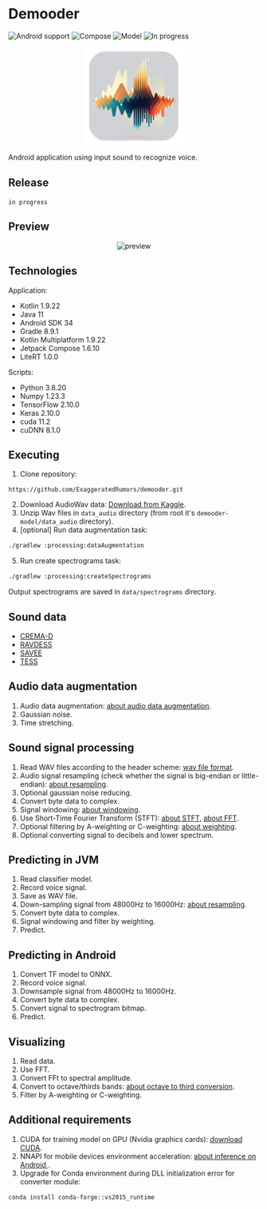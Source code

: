 # Demooder

![Android support](https://shields.io/badge/Android-SDK_34-green) ![Compose](https://shields.io/badge/Jetpack_Compose-1.6.10-blue) ![Model](https://shields.io/badge/TensorFlow-2.10.0-orange) ![In progress](https://shields.io/badge/In_progress-purple)

<p align="center">
    <img src="refs/logo.png" width="200" alt="logo"/> 
</p>

Android application using input sound to recognize voice.

## Release
`
in progress
`

## Preview

<p align="center">
    <img src="refs/preview.gif" width="400" alt="preview"/> 
</p>

## Technologies
Application:
- Kotlin 1.9.22
- Java 11
- Android SDK 34
- Gradle 8.9.1
- Kotlin Multiplatform 1.9.22
- Jetpack Compose 1.6.10
- LiteRT 1.0.0

Scripts:
- Python 3.8.20
- Numpy 1.23.3
- TensorFlow 2.10.0
- Keras 2.10.0
- cuda 11.2
- cuDNN 8.1.0


## Executing
1. Clone repository:
```agsl
https://github.com/ExaggeratedRumors/demooder.git
```
2. Download AudioWav data: <a href="https://www.kaggle.com/api/v1/datasets/download/ejlok1/cremad">Download from Kaggle</a>.
3. Unzip Wav files in `data_audio` directory (from root it's `demooder-model/data_audio` directory).
4. [optional] Run data augmentation task:
```bash
./gradlew :processing:dataAugmentation
```
5. Run create spectrograms task:
```bash
./gradlew :processing:createSpectrograms
```
Output spectrograms are saved in `data/spectrograms` directory.

## Sound data
- <a href="https://cheyneycomputerscience.github.io/CREMA-D/">CREMA-D</a>
- <a href="https://www.kaggle.com/datasets/uwrfkaggler/ravdess-emotional-speech-audio">RAVDESS</a>
- <a href="https://www.kaggle.com/datasets/barelydedicated/savee-database">SAVEE</a>
- <a href="https://www.kaggle.com/datasets/ejlok1/toronto-emotional-speech-set-tess">TESS</a>

## Audio data augmentation
1. Audio data augmentation: <a href="https://medium.com/@notabelardoriojas/environmental-sound-classification-investigating-different-spectrograms-and-audio-augmentation-95f6989d0ae5">about audio data augmentation</a>.
2. Gaussian noise.
3. Time stretching.

## Sound signal processing
1. Read WAV files according to the header scheme: <a href="http://soundfile.sapp.org/doc/WaveFormat/">wav file format</a>.
2. Audio signal resampling (check whether the signal is big-endian or little-endian): <a href="https://en.wikipedia.org/wiki/Sample-rate_conversion">about resampling</a>.
3. Optional gaussian noise reducing.
4. Convert byte data to complex.
5. Signal windowing: <a href="https://download.ni.com/evaluation/pxi/Understanding%20FFTs%20and%20Windowing.pdf">about windowing</a>.
6. Use Short-Time Fourier Transform (STFT): <a href="https://brianmcfee.net/dstbook-site/content/ch09-stft/STFT.html">about STFT</a>, <a href="https://www.ni.com/docs/en-US/bundle/diadem/page/genmaths/genmaths/calc_fouriertransform.html">about FFT</a>.
7. Optional filtering by A-weighting or C-weighting: <a href="https://www.noisemeters.com/help/faq/frequency-weighting/">about weighting</a>.
8. Optional converting signal to decibels and lower spectrum.

## Predicting in JVM
1. Read classifier model.
2. Record voice signal.
3. Save as WAV file. 
4. Down-sampling signal from 48000Hz to 16000Hz: <a href="https://gist.github.com/mattmalec/6ceee1f3961ff3068727ca98ff199fab">about resampling</a>.
5. Convert byte data to complex.
6. Signal windowing and filter by weighting.
7. Predict.

## Predicting in Android
1. Convert TF model to ONNX.
2. Record voice signal.
3. Downsample signal from 48000Hz to 16000Hz.
4. Convert byte data to complex.
5. Convert signal to spectrogram bitmap.
6. Predict.

## Visualizing
1. Read data.
2. Use FFT.
3. Convert FFt to spectral amplitude.
4. Convert to octave/thirds bands: <a href="https://sengpielaudio.com/calculator-octave.htm">about octave to third conversion</a>.
5. Filter by A-weighting or C-weighting.


## Additional requirements
1. CUDA for training model on GPU (Nvidia graphics cards): <a href="https://developer.nvidia.com/compute/machine-learning/cudnn/secure/7.6.3.30/Production/10.0_20190822/cudnn-10.0-windows10-x64-v7.6.3.30.zip">download CUDA</a>.
2. NNAPI for mobile devices environment acceleration: <a href="https://blog.jetbrains.com/kotlin/2022/12/kotlindl-0-5-has-come-to-android">about inference on Android </a>.
3. Upgrade for Conda environment during DLL initialization error for converter module:
```agsl
conda install conda-forge::vs2015_runtime
```
